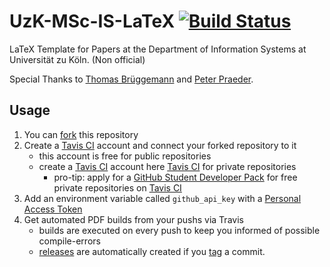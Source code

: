 UzK-MSc-IS-LaTeX [![Build Status](https://travis-ci.org/pdiegmann/uzk-msc-is-latex.svg?branch=master)](https://travis-ci.org/pdiegmann/uzk-msc-is-latex)
=========

LaTeX Template for Papers at the Department of Information Systems at Universität zu Köln. (Non official)

Special Thanks to [Thomas Brüggemann](https://github.com/tomaszbrue) and [Peter Praeder](https://github.com/ppraeder).


## Usage

1. You can [fork](https://github.com/pdiegmann/uzk-msc-is-latex/fork) this repository
2. Create a [Tavis CI](https://travis-ci.org/) account and connect your forked repository to it
   * this account is free for public repositories
   * create a [Tavis CI](https://travis-ci.com/) account here [Tavis CI](https://travis-ci.com/) for private repositories
     * pro-tip: apply for a [GitHub Student Developer Pack](https://education.github.com/pack) for free private repositories on [Tavis CI](https://travis-ci.com/)
3. Add an environment variable called ```github_api_key``` with a [Personal Access Token](https://github.com/settings/tokens)
4. Get automated PDF builds from your pushs via Travis
   * builds are executed on every push to keep you informed of possible compile-errors
   * [releases](https://github.com/pdiegmann/uzk-msc-is-latex/releases) are automatically created if you [tag](https://github.com/pdiegmann/uzk-msc-is-latex/tags) a commit.
